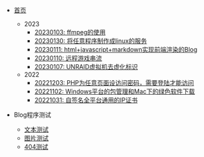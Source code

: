 * [首页](./)
    - 2023
        * [20230103: ffmpeg的使用](./2023/ffmpeg的使用)
        * [20230130: 将任意程序制作成linux的服务](./2023/将任意程序制作成linux的服务)
        * [20230111: html+javascript+markdown实现前端渲染的Blog](./2023/html+javascript+markdown实现前端渲染的Blog)
        * [20230110: 远程游戏串流](./2023/远程游戏串流)
        * [20230107: UNRAID虚拟机去虚化标识](./2023/UNRAID虚拟机去虚化标识)
    - 2022
        * [20221203: PHP为任意页面设访问密码，需要登陆才能访问](./2022/PHP为任意页面设访问密码，需要登陆才能访问)
        * [20221102: Windows平台的包管理和Mac下的绿色软件下载](./2022/Windows平台的包管理和Mac下的绿色软件下载)
        * [20221031: 自签名全平台通用的IP证书](./2022/自签名全平台通用的IP证书)




* Blog程序测试
    * [文本测试](./0000/Text)
    * [图片测试](./0000/Media)
    * [404测试](./0000/xxxxxx)
